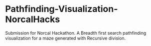 # Pathfinding-Visualization-NorcalHacks
Submission for Norcal Hackathon. A Breadth first search pathfinding visualization for a maze generated with Recursive division. 
